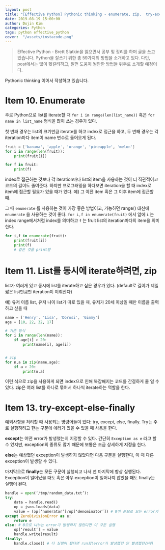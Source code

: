 ```yaml
---
layout: post
title: "[Effective Python] Pythonic thinking - enumerate, zip,  try-except-else-finally"
date: 2019-08-19 15:00:00
author: Dojin Kim
categories: Python
tags: python effective_python 
cover:  "/assets/instacode.png"
---
```


> Effective Python - Brett Slatkin을 읽으면서 공부 및 정리를 하며 글을 쓰고 있습니다. Python을 잘쓰기 위한 총 59가지의 방법을 소개하고 있다. 다만, post에서는 많이 헷갈려하고, 알면 도움이 될만한 방법들 위주로 소개할 예정이다.

Pythonic thinking 이어서 작성하고 있습니다.

# Item 10. Enumerate

주로 Python으로 list를 iterate할 때 `for i in range(len(list_name))` 혹은 `for name in list_name` 형식을 많이 쓰는 경우가 있다. 

첫 번째 경우는 list의 크기만큼 iterate를 하고 index로 접근을 하고, 두 번째 경우는 각 iteration마다 item이 name 변수로 들어오게 된다. 

```python
fruit = ['banana', 'apple', 'orange', 'pineapple', 'melon']
for i in range(len(fruit)):
	print(fruit[i])

for f in fruit:
	print(f)
```

index로 접근하는 것보다 각 iteration마다 list의 item을 사용하는 것이 더 직관적이고 코드의 길이도 줄여준다. 하지만 프로그래밍을 하다보면 iteration을 할 때 index로 item에 접근할 필요가 있을 때가 있다. 예) 그 이전 item 혹은 그 이후 item에 접근할 때.

그 때 `enumerate` 를 사용하는 것이 가장 좋은 방법이고, 가능하면 range() 대신에 `enumerate` 을 사용하는 것이 좋다. `for i,f in enumerate(fruit)` 에서 앞에 `i` 는 index range에서처럼 index를 의미하고 `f` 는 fruit list의 iteration마다의 item을 의미한다.

```python
for i,f in enumerate(fruit):
	print(fruit[i])
	print(f)
	# 같은 것을 print함
```

# Item 11. List를 동시에 iterate하려면, zip

list가 여러개 있고 동시에 list를 iterate하고 싶은 경우가 있다. (default로 길이가 제일 짧은 list만큼만 iteration이 이뤄진다)

예) 유저 이름 list, 유저 나이 list가 따로 있을 때, 유저가 20세 이상일 때만 이름을 출력하고 싶을 때 

```python
name = ['Henry', 'Lisa', 'Dorosi', 'Gimmy']
age = [10, 22, 32, 17]

# 기존 방식
for i in range(len(name)):
	if age[i] > 20:
		print(name[i], age[i])


# zip
for n,a in zip(name,age):
	if a > 20:
		print(n,a)
```

이런 식으로 zip을 사용하게 되면 index으로 인해 복잡해지는 코드를 간결하게 줄 일 수 있다. zip은 여러 list를 하나로 묶어서 하나씩 iterate하는 역할을 한다.

# Item 13. try-except-else-finally

예외사항을 처리할 때 사용되는 명령어들이 있다: try, except, else, finally. Try는 주로 실행하려고 한는 구문에 에러가 있을 수 있을 때 사용을 한다. 

**except**는 어떤 error가 발생했는지 지정할 수 있다. 간단히 `Exception as e` 라고 할 수 있지만, exception의 종류도 많기 때문에 보통은 조금 상세하게 지정을 한다. 

**else**는 예상했던 exception이 발생하지 않았다면 다음 구문을 실행한다, 이 때 다른 exception이 발생할 수 있다. 

마지막으로 **finally**는 모든 구문이 실행되고 나서 맨 마지막에 항상 실행된다. Exception이 일어났을 때도 혹은 아무 exception이 일어나지 않았을 때도 finally는 실행이 된다.

```python
handle = open(‘/tmp/random_data.txt’):
try:
	data = handle.read()
	op = json.loads(data)
	value = (op[‘numerator’]/op[‘denominator’]) # 0이 분모로 오는 error가 발생할 수 있음 
except ZeroDivisionError as e:
	return e
else: # 0으로 나누는 error가 발생하지 않았다면 이 구문 실행
	op[‘result’] = value
	handle.write(result)  
finally:
	handle.close() # 다 실행이 됬다면 run함(error가 발생했던 안 발생했던간에)
```